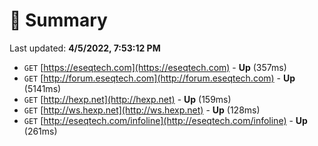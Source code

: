 # 📖 Summary
Last updated: **4/5/2022, 7:53:12 PM**

- `GET` [https://eseqtech.com](https://eseqtech.com) - **Up** (357ms)
- `GET` [http://forum.eseqtech.com](http://forum.eseqtech.com) - **Up** (5141ms)
- `GET` [http://hexp.net](http://hexp.net) - **Up** (159ms)
- `GET` [http://ws.hexp.net](http://ws.hexp.net) - **Up** (128ms)
- `GET` [http://eseqtech.com/infoline](http://eseqtech.com/infoline) - **Up** (261ms)

